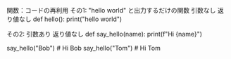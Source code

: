関数：コードの再利用
その1: "hello world" と出力するだけの関数
引数なし
返り値なし
def hello():
    print("hello world")

その2:
引数あり
返り値なし
def say_hello(name):
    print(f"Hi {name}")

say_hello("Bob") # Hi Bob
say_hello("Tom") # Hi Tom